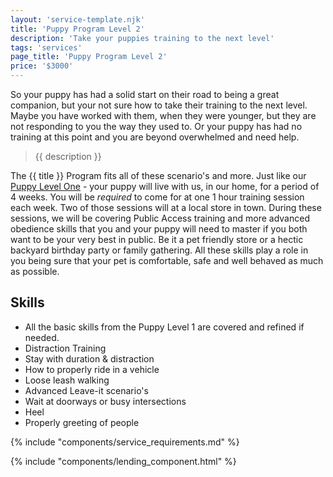 ```yaml
---
layout: 'service-template.njk'
title: 'Puppy Program Level 2'
description: 'Take your puppies training to the next level'
tags: 'services'
page_title: 'Puppy Program Level 2'
price: '$3000'
---
```


So your puppy has had a solid start on their road to being a great companion, but your not sure how to take their training to the next level. Maybe you have worked with them, when they were younger, but they are not responding to you the way they used to. Or your puppy has had no training at this point and you are beyond overwhelmed and need help.

> {{ description }}

The {{ title }} Program fits all of these scenario's and more. Just like our [Puppy Level One](/services/puppy-level-1-program "Puppy Level One Program") - your puppy will live with us, in our home, for a period of 4 weeks. You will be _required_ to come for at one 1 hour training session each week. Two of those sessions will at a local store in town. During these sessions, we will be covering Public Access training and more advanced obedience skills that you and your puppy will need to master if you both want to be your very best in public. Be it a pet friendly store or a hectic backyard birthday party or family gathering. All these skills play a role in you being sure that your pet is comfortable, safe and well behaved as much as possible.

## Skills
- All the basic skills from the Puppy Level 1 are covered and refined if needed.
- Distraction Training
- Stay with duration & distraction
- How to properly ride in a vehicle
- Loose leash walking
- Advanced Leave-it scenario's
- Wait at doorways or busy intersections
- Heel
- Properly greeting of people

{% include "components/service_requirements.md" %}

{% include "components/lending_component.html" %}

